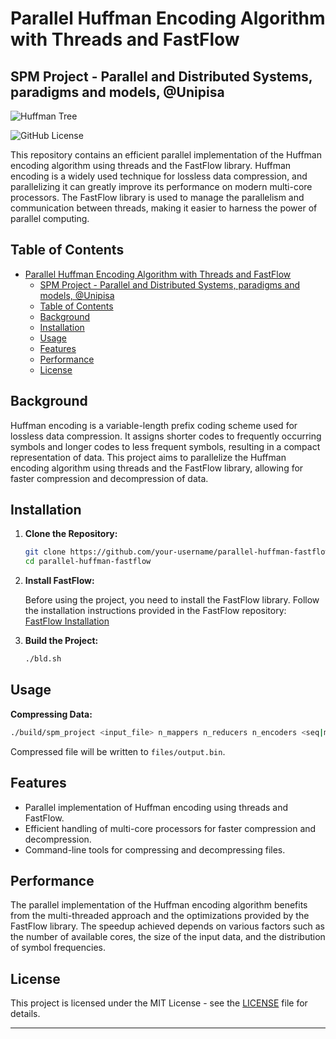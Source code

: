 # Parallel Huffman Encoding Algorithm with Threads and FastFlow
## SPM Project - Parallel and Distributed Systems, paradigms and models, @Unipisa

![Huffman Tree](https://upload.wikimedia.org/wikipedia/commons/thumb/8/82/Huffman_tree_2.svg/800px-Huffman_tree_2.svg.png)

![GitHub License](https://img.shields.io/badge/license-MIT-blue.svg)

This repository contains an efficient parallel implementation of the Huffman encoding algorithm using threads and the FastFlow library. Huffman encoding is a widely used technique for lossless data compression, and parallelizing it can greatly improve its performance on modern multi-core processors. The FastFlow library is used to manage the parallelism and communication between threads, making it easier to harness the power of parallel computing.

## Table of Contents

- [Parallel Huffman Encoding Algorithm with Threads and FastFlow](#parallel-huffman-encoding-algorithm-with-threads-and-fastflow)
  - [SPM Project - Parallel and Distributed Systems, paradigms and models, @Unipisa](#spm-project---parallel-and-distributed-systems-paradigms-and-models-unipisa)
  - [Table of Contents](#table-of-contents)
  - [Background](#background)
  - [Installation](#installation)
  - [Usage](#usage)
  - [Features](#features)
  - [Performance](#performance)
  - [License](#license)

## Background

Huffman encoding is a variable-length prefix coding scheme used for lossless data compression. It assigns shorter codes to frequently occurring symbols and longer codes to less frequent symbols, resulting in a compact representation of data. This project aims to parallelize the Huffman encoding algorithm using threads and the FastFlow library, allowing for faster compression and decompression of data.

## Installation

1. **Clone the Repository:**

    ```bash
    git clone https://github.com/your-username/parallel-huffman-fastflow.git
    cd parallel-huffman-fastflow
    ```

2. **Install FastFlow:**

    Before using the project, you need to install the FastFlow library. Follow the installation instructions provided in the FastFlow repository: [FastFlow Installation](https://github.com/fastflow/fastflow)

3. **Build the Project:**

    ```bash
    ./bld.sh
    ```

## Usage

**Compressing Data:**

```bash
./build/spm_project <input_file> n_mappers n_reducers n_encoders <seq|map|ff>
```
Compressed file will be written to `files/output.bin`.

## Features

- Parallel implementation of Huffman encoding using threads and FastFlow.
- Efficient handling of multi-core processors for faster compression and decompression.
- Command-line tools for compressing and decompressing files.

## Performance

The parallel implementation of the Huffman encoding algorithm benefits from the multi-threaded approach and the optimizations provided by the FastFlow library. The speedup achieved depends on various factors such as the number of available cores, the size of the input data, and the distribution of symbol frequencies.


## License

This project is licensed under the MIT License - see the [LICENSE](LICENSE) file for details.

---